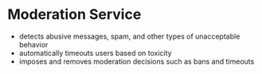 # Moderation Service

- detects abusive messages, spam, and other types of unacceptable behavior
- automatically timeouts users based on toxicity
- imposes and removes moderation decisions such as bans and timeouts